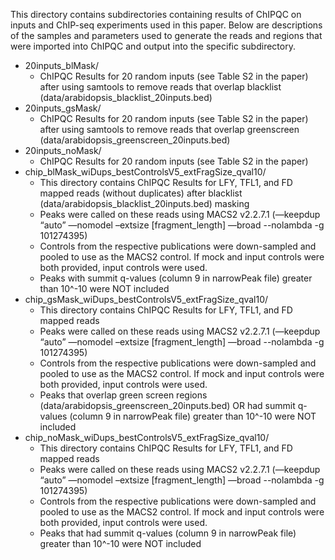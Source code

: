 This directory contains subdirectories containing results of ChIPQC on inputs and ChIP-seq experiments used in this paper. Below are descriptions of the samples and parameters used to generate the reads and regions that were imported into ChIPQC and output into the specific subdirectory.
* 20inputs_blMask/
  * ChIPQC Results for 20 random inputs (see Table S2 in the paper) after using samtools to remove reads that overlap blacklist (data/arabidopsis_blacklist_20inputs.bed)
* 20inputs_gsMask/
  * ChIPQC Results for 20 random inputs (see Table S2 in the paper) after using samtools to remove reads that overlap greenscreen (data/arabidopsis_greenscreen_20inputs.bed)
* 20inputs_noMask/
  * ChIPQC Results for 20 random inputs (see Table S2 in the paper) 
* chip_blMask_wiDups_bestControlsV5_extFragSize_qval10/ 
  * This directory contains ChIPQC Results for LFY, TFL1, and FD mapped reads (without duplicates) after blacklist (data/arabidopsis_blacklist_20inputs.bed) masking
  * Peaks were called on these reads using MACS2 v2.2.7.1  (—keepdup “auto” —nomodel –extsize [fragment_length] —broad --nolambda  -g 101274395)
  * Controls from the respective publications were down-sampled and pooled to use as the MACS2 control. If mock and input controls were both provided, input controls were used.
  * Peaks with summit q-values (column 9 in narrowPeak file) greater than 10^-10 were NOT included
* chip_gsMask_wiDups_bestControlsV5_extFragSize_qval10/
  * This directory contains ChIPQC Results for LFY, TFL1, and FD mapped reads
  * Peaks were called on these reads using MACS2 v2.2.7.1  (—keepdup “auto” —nomodel –extsize [fragment_length] —broad --nolambda  -g 101274395)
  * Controls from the respective publications were down-sampled and pooled to use as the MACS2 control. If mock and input controls were both provided, input controls were used.
  * Peaks that overlap green screen regions (data/arabidopsis_greenscreen_20inputs.bed) OR had summit q-values (column 9 in narrowPeak file) greater than 10^-10 were NOT included 
* chip_noMask_wiDups_bestControlsV5_extFragSize_qval10/
  * This directory contains ChIPQC Results for LFY, TFL1, and FD mapped reads
  * Peaks were called on these reads using MACS2 v2.2.7.1  (—keepdup “auto” —nomodel –extsize [fragment_length] —broad --nolambda  -g 101274395)
  * Controls from the respective publications were down-sampled and pooled to use as the MACS2 control. If mock and input controls were both provided, input controls were used.
  * Peaks that had summit q-values (column 9 in narrowPeak file) greater than 10^-10 were NOT included 
